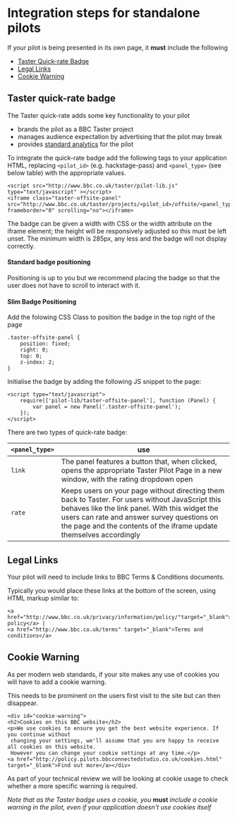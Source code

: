 # Integration steps for standalone pilots

If your pilot is being presented in its own page, it **must** include the following
- [Taster Quick-rate Badge](#taster-quick-rate-badge)
- [Legal Links](#legal-links)
- [Cookie Warning](#cookie-warning)

## Taster quick-rate badge

The Taster quick-rate adds some key functionality to your pilot  
 - brands the pilot as a BBC Taster project
 - manages audience expectation by advertising that the pilot may break
 - provides [standard analytics](../overview/analytics-documentation.md#Standard-Analytics) for the pilot

To integrate the quick-rate badge add the following tags to your application HTML, replacing `<pilot_id>` (e.g. hackstage-pass)
and `<panel_type>` (see below table) with the appropriate values.  

    <script src="http://www.bbc.co.uk/taster/pilot-lib.js" type="text/javascript" ></script>
    <iframe class="taster-offsite-panel" src="http://www.bbc.co.uk/taster/projects/<pilot_id>/offsite/<panel_type>" frameborder="0" scrolling="no"></iframe>

The badge can be given a width with CSS or the width attribute on the iframe element; the height will be responsively
adjusted so this must be left unset. The minimum width is 285px, any less and the badge will not display correctly.  

#### Standard badge positioning
Positioning is up to you but we recommend placing the badge so that the user does not have to scroll to interact with it.

#### Slim Badge Positioning
Add the folowing CSS Class to position the badge in the top right of the page
```
.taster-offsite-panel {
    position: fixed;
    right: 0;
    top: 0;
    z-index: 2;
}
```

Initialise the badge by adding the following JS snippet to the page:

    <script type="text/javascript">
        require(['pilot-lib/taster-offsite-panel'], function (Panel) {
            var panel = new Panel('.taster-offsite-panel');
        });
    </script>

There are two types of quick-rate badge:

| `<panel_type>` | use |
| --------------|-----|
| `link` | The panel features a button that, when clicked, opens the appropriate Taster Pilot Page in a new window, with the rating dropdown open |
| `rate` | Keeps users on your page without directing them back to Taster. For users without JavaScript this behaves like the link panel. With this widget the users can rate and answer survey questions on the page and the contents of the iframe update themselves accordingly |

## Legal Links

Your pilot will need to include links to BBC Terms & Conditions documents.

Typically you would place these links at the bottom of the screen, using HTML markup similar to:

    <a href="http://www.bbc.co.uk/privacy/information/policy/"target="_blank">Privacy policy</a> | 
    <a href="http://www.bbc.co.uk/terms" target="_blank">Terms and conditions</a>
 
## Cookie Warning

As per modern web standards, if your site makes any use of cookies you will have to add a cookie warning.

This needs to be prominent on the users first visit to the site but can then disappear.

    <div id="cookie-warning">
    <h2>Cookies on this BBC website</h2>
    <p>We use cookies to ensure you get the best website experience. If you continue without
     changing your settings, we'll assume that you are happy to receive all cookies on this website. 
     However you can change your cookie settings at any time.</p>
    <a href="http://policy.pilots.bbcconnectedstudio.co.uk/cookies.html" target="_blank">Find out more</a></div>

As part of your technical review we will be looking at cookie usage to check whether a more specific warning is required.

*Note that as the Taster badge uses a cookie, you* **must** *include a cookie warning in the pilot, even if your application doesn't use cookies itself* 
